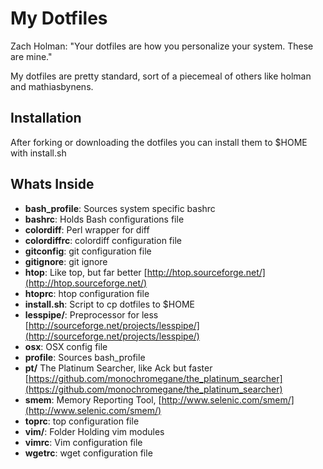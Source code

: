# My Dotfiles

Zach Holman: "Your dotfiles are how you personalize your system. These are mine."

My dotfiles are pretty standard, sort of a piecemeal of others like holman and mathiasbynens.

## Installation

After forking or downloading the dotfiles you can install them to $HOME with install.sh 

## Whats Inside

- **bash_profile**: Sources system specific bashrc
- **bashrc**:  Holds Bash configurations file
- **colordiff**: Perl wrapper for diff 
- **colordiffrc**: colordiff configuration file
- **gitconfig**: git configuration file
- **gitignore**: git ignore
- **htop**: Like top, but far better [http://htop.sourceforge.net/](http://htop.sourceforge.net/)
- **htoprc**: htop configuration file
- **install.sh**: Script to cp dotfiles to $HOME
- **lesspipe/**: Preprocessor for less [http://sourceforge.net/projects/lesspipe/](http://sourceforge.net/projects/lesspipe/)
- **osx**: OSX config file
- **profile**: Sources bash_profile
- **pt/** The Platinum Searcher, like Ack but faster [https://github.com/monochromegane/the_platinum_searcher](https://github.com/monochromegane/the_platinum_searcher)
- **smem**:  Memory Reporting Tool, [http://www.selenic.com/smem/](http://www.selenic.com/smem/)
- **toprc**: top configuration file
- **vim/**: Folder Holding vim modules
- **vimrc**: Vim configuration file
- **wgetrc**: wget configuration file
